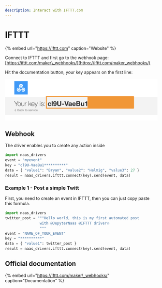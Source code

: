 ```yaml
---
description: Interact with IFTTT.com
---
```


# IFTTT

{% embed url="https://ifttt.com" caption="Website" %}

Connect to IFTTT and first go to the webhook page: [https://ifttt.com/maker\_webhooks/](https://ifttt.com/maker_webhooks/)

Hit the documentation button, your key appears on the first line:

![](../.gitbook/assets/screenshot-2020-10-19-at-15.17.36.png)

## Webhook

The driver enables you to create any action inside 

```python
import naas_drivers
event = "myevent"
key = "cl9U-VaeBu1**********"
data = { "value1": "Bryan", "value2": "Helmig", "value3": 27 }
result = naas_drivers.ifttt.connect(key).send(event, data)
```

### Example 1 - Post a simple Twitt 

First, you need to create an event in IFTTT, then you can just copy paste this formula.

```python
import naas_drivers
twitter_post = """Hello world, this is my first automated post 
                with @JupyterNaas @IFTTT driver🔥
                """
event = "NAME_OF_YOUR_EVENT"
key = "**********"
data = { "value1": twitter_post }
result = naas_drivers.ifttt.connect(key).send(event, data)
```

## Official documentation

{% embed url="https://ifttt.com/maker\_webhooks/" caption="Documentation" %}

